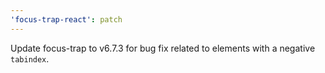 ```yaml
---
'focus-trap-react': patch
---
```


Update focus-trap to v6.7.3 for bug fix related to elements with a negative `tabindex`.
